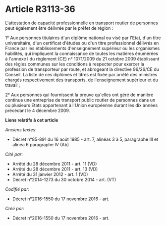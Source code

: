 # Article R3113-36

L'attestation de capacité professionnelle en transport routier de personnes peut également être délivrée par le préfet de
région :

1° Aux personnes titulaires d'un diplôme national ou visé par l'Etat, d'un titre universitaire, d'un certificat d'études ou
d'un titre professionnel délivrés en France par les établissements d'enseignement supérieur ou les organismes habilités, qui
impliquent la connaissance de toutes les matières énumérées à l'annexe I du règlement (CE) n° 1071/2009 du 21 octobre 2009
établissant des règles communes sur les conditions à respecter pour exercer la profession de transporteur par route, et
abrogeant la directive 96/26/CE du Conseil. La liste de ces diplômes et titres est fixée par arrêté des ministres chargés
respectivement des transports, de l'enseignement supérieur et du travail ;

2° Aux personnes qui fournissent la preuve qu'elles ont géré de manière continue une entreprise de transport public routier
de personnes dans un ou plusieurs Etats appartenant à l'Union européenne durant les dix années précédant le 4 décembre 2009.

**Liens relatifs à cet article**

_Anciens textes_:

  - Décret n°85-891 du 16 août 1985 - art. 7, alinéas 3 à 5, paragraphe III et alinéa 6 paragraphe IV  (Ab)

_Cité par_:

  - Arrêté du 28 décembre 2011 - art. 11 (VD)
  - Arrêté du 28 décembre 2011 - art. 13 (VD)
  - Arrêté du 31 janvier 2012 - art. 1 (VD)
  - Décret n°2014-1273 du 30 octobre 2014 - art. (VT)

_Codifié par_:

  - Décret n°2016-1550 du 17 novembre 2016 - art.

_Créé par_:

  - Décret n°2016-1550 du 17 novembre 2016 - art.
